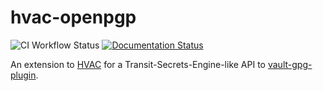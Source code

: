 # hvac-openpgp

![CI Workflow Status](https://github.com/trishankatdatadog/hvac-openpgp/workflows/CI/badge.svg)
[![Documentation Status](https://readthedocs.org/projects/hvac-openpgp/badge/?version=latest)](https://hvac-openpgp.readthedocs.io/en/latest/?badge=latest)

An extension to [HVAC](https://github.com/hvac/hvac) for a
Transit-Secrets-Engine-like API to
[vault-gpg-plugin](https://github.com/LeSuisse/vault-gpg-plugin).
